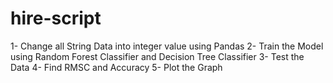 # hire-script

1- Change all String Data into integer value using Pandas
2- Train the Model using Random Forest Classifier and Decision Tree Classifier
3- Test the Data 
4- Find RMSC and Accuracy
5- Plot the Graph
